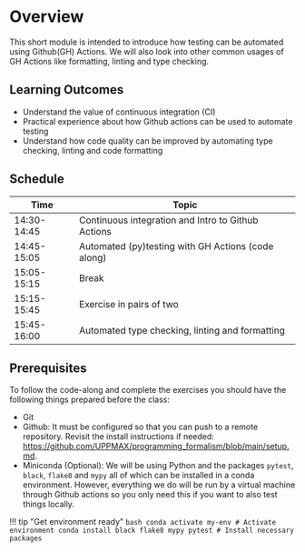 # Overview

This short module is intended to introduce how testing can be automated using
Github(GH) Actions. We will also look into other common usages of GH Actions
like formatting, linting and type checking. 

## Learning Outcomes

* Understand the value of continuous integration (CI)
* Practical experience about how Github actions can be used to automate
  testing
* Understand how code quality can be improved by automating type checking,
  linting and code formatting

## Schedule

| Time  | Topic   | 
|-------------- | -------------- |
| 14:30-14:45    | Continuous integration and Intro to Github Actions |
| 14:45-15:05    | Automated (py)testing with GH Actions (code along)  | 
| 15:05-15:15    | Break | 
| 15:15-15:45    | Exercise in pairs of two | 
| 15:45-16:00    | Automated type checking, linting and formatting | 

## Prerequisites

To follow the code-along and complete the exercises you should have the
following things prepared before the class:


* Git
* Github: It must be configured so that you can push to a remote repository.
  Revisit the install instructions if needed:
  <https://github.com/UPPMAX/programming_formalism/blob/main/setup.md>.
* Miniconda (Optional): We will be using Python and the packages `pytest`,
  `black`, `flake8` and `mypy` all of which can be installed in a conda
  environment. However, everything we do will be run by a virtual machine
  through Github actions so you only need this if you want to also test things
  locally.

!!! tip "Get environment ready"
    ``` bash
    conda activate my-env # Activate environment
    conda install black flake8 mypy pytest # Install necessary packages
    ```


